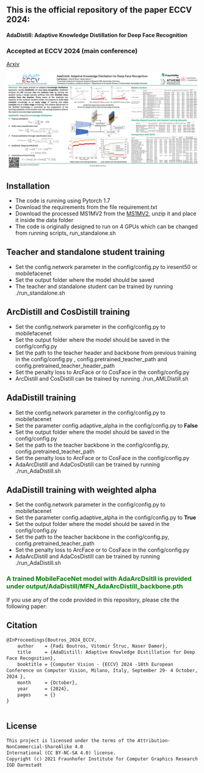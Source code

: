 ## This is the official repository of the paper ECCV 2024:
#### AdaDistill: Adaptive Knowledge Distillation for Deep Face Recognition

### Accepted at ECCV 2024 (main conference)
[Arxiv](https://arxiv.org/abs/2407.01332)

![Poster](https://raw.githubusercontent.com/fdbtrs/AdaDistill/main/img/Poster.png)


## Installation
- The code is running using Pytorch 1.7
- Download the requirements from the file requirement.txt
- Download the processed MS1MV2 from the [MS1MV2](https://github.com/deepinsight/insightface/tree/master/recognition/_datasets_), unzip it and place it inside the data folder
- The code is originally designed to run on 4 GPUs which can be changed from running scripts, run_standalone.sh 

## Teacher and standalone student training
- Set the config.network parameter in the config/config.py to iresent50 or mobilefacenet
- Set the output folder where the model should be saved
- The teacher and standalone student can be trained by running ./run_standalone.sh

## ArcDistill and CosDistill training
- Set the config.network parameter in the config/config.py to mobilefacenet
- Set the output folder where the model should be saved in the config/config.py 
- Set the path to the teacher header and backbone from previous training in the config/config.py , config.pretrained_teacher_path  and config.pretrained_teacher_header_path 
- Set the penalty loss to ArcFace or to CosFace in the config/config.py 
- ArcDistill and CosDistill can be trained by running ./run_AMLDistill.sh


## AdaDistill training
- Set the config.network parameter in the config/config.py to mobilefacenet
- Set the parameter config.adaptive_alpha in the config/config.py to **False**
- Set the output folder where the model should be saved in the config/config.py 
- Set the path to the teacher backbone in the config/config.py, config.pretrained_teacher_path
- Set the penalty loss to ArcFace or to CosFace in the config/config.py
- AdaArcDistill and AdaCosDistill can be trained by running ./run_AdaDistill.sh


## AdaDistill training with weighted alpha
- Set the config.network parameter in the config/config.py to mobilefacenet
- Set the parameter config.adaptive_alpha in the config/config.py to **True**
- Set the output folder where the model should be saved in the config/config.py 
- Set the path to the teacher backbone in the config/config.py, config.pretrained_teacher_path
- Set the penalty loss to ArcFace or to CosFace in the config/config.py
- AdaArcDistill and AdaCosDistill can be trained by running ./run_AdaDistill.sh


### <font color="green">A trained MobileFaceNet model with AdaArcDsitll is provided under output/AdaDistill/MFN_AdaArcDistill_backbone.pth</font>




If you use any of the code provided in this repository, please cite the following paper:
## Citation
```
@InProceedings{Boutros_2024_ECCV,
    author    = {Fadi Boutros, Vitomir Štruc, Naser Damer},
    title     = {AdaDistill: Adaptive Knowledge Distillation for Deep Face Recognition},
    booktitle = {Computer Vision - {ECCV} 2024 -18th European Conference on Computer Vision, Milano, Italy, September 29- 4 October, 2024 },
    month     = {October},
    year      = {2024},
    pages     = {}
}


```


## License

```
This project is licensed under the terms of the Attribution-NonCommercial-ShareAlike 4.0 
International (CC BY-NC-SA 4.0) license. 
Copyright (c) 2021 Fraunhofer Institute for Computer Graphics Research IGD Darmstadt
```